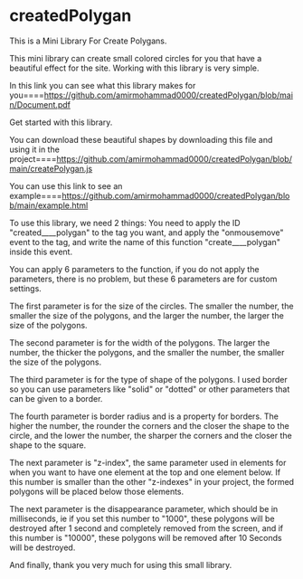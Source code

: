 # createdPolygan


This is a Mini Library For Create Polygans.


This mini library can create small colored circles for you that have a beautiful effect for the site. Working with this library is very simple.


In this link you can see what this library makes for you====https://github.com/amirmohammad0000/createdPolygan/blob/main/Document.pdf


Get started with this library.


You can download these beautiful shapes by downloading this file and using it in the project====https://github.com/amirmohammad0000/createdPolygan/blob/main/createPolygan.js


You can use this link to see an example====https://github.com/amirmohammad0000/createdPolygan/blob/main/example.html


To use this library, we need 2 things: You need to apply the ID "created____polygan" to the tag you want, and apply the "onmousemove" event to the tag, and write the name of this function "create____polygan" inside this event.


You can apply 6 parameters to the function, if you do not apply the parameters, there is no problem, but these 6 parameters are for custom settings.


The first parameter is for the size of the circles. The smaller the number, the smaller the size of the polygons, and the larger the number, the larger the size of the polygons.


The second parameter is for the width of the polygons. The larger the number, the thicker the polygons, and the smaller the number, the smaller the size of the polygons.


The third parameter is for the type of shape of the polygons. I used border so you can use parameters like "solid" or "dotted" or other parameters that can be given to a border.


The fourth parameter is border radius and is a property for borders. The higher the number, the rounder the corners and the closer the shape to the circle, and the lower the number, the sharper the corners and the closer the shape to the square.


The next parameter is "z-index", the same parameter used in elements for when you want to have one element at the top and one element below. If this number is smaller than the other "z-indexes" in your project, the formed polygons will be placed below those elements.


The next parameter is the disappearance parameter, which should be in milliseconds, ie if you set this number to "1000", these polygons will be destroyed after 1 second and completely removed from the screen, and if this number is "10000", these polygons will be removed after 10 Seconds will be destroyed.


And finally, thank you very much for using this small library.
